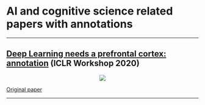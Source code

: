 # AI and cognitive science related papers with annotations

---


## [Deep Learning needs a prefrontal cortex: annotation](https://github.com/Machine-Learning-Tokyo/papers-with-annotations/blob/master/ai-and-cognitive-science/DL%20needs%20a%20prefrontal%20cortex.pdf) (ICLR Workshop 2020)

[<p align="center"> <img src="https://github.com/Machine-Learning-Tokyo/papers-with-annotations/blob/master/ai-and-cognitive-science/images/dl_needs_a_pfc_title.png"/> </p>](https://github.com/Machine-Learning-Tokyo/papers-with-annotations/blob/master/ai-and-cognitive-science/DL%20needs%20a%20prefrontal%20cortex.pdf)

[Original paper](https://baicsworkshop.github.io/pdf/BAICS_10.pdf)


---

